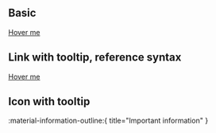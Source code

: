## Basic
[Hover me](https://example.com "I'm a tooltip!")

## Link with tooltip, reference syntax
[Hover me][example]

  [example]: https://example.com "I'm a tooltip!"

## Icon with tooltip
:material-information-outline:{ title="Important information" }
